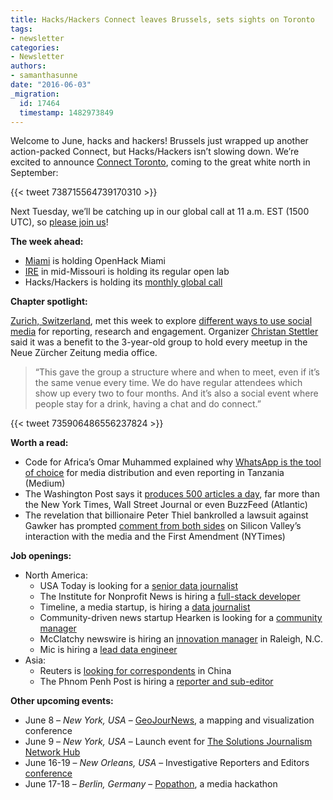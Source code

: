 ```yaml
---
title: Hacks/Hackers Connect leaves Brussels, sets sights on Toronto
tags:
- newsletter
categories:
- Newsletter
authors:
- samanthasunne
date: "2016-06-03"
_migration:
  id: 17464
  timestamp: 1482973849
---
```


Welcome to June, hacks and hackers! Brussels just wrapped up another action-packed Connect, but Hacks/Hackers isn&#8217;t slowing down. We&#8217;re excited to announce [Connect Toronto][1], coming to the great white north in September:

{{< tweet 738715564739170310 >}}

Next Tuesday, we&#8217;ll be catching up in our global call at 11 a.m. EST (1500 UTC), so [please join us][2]!

**The week ahead:**

  * [Miami][3] is holding OpenHack Miami
  * [IRE][4] in mid-Missouri is holding its regular open lab
  * Hacks/Hackers is holding its [monthly global call][2]

**Chapter spotlight:**

[Zurich, Switzerland][5], met this week to explore [different ways to use social media][6] for reporting, research and engagement. Organizer [Christan Stettler][7] said it was a benefit to the 3-year-old group to hold every meetup in the Neue Zürcher Zeitung media office.

> &#8220;This gave the group a structure where and when to meet, even if it&#8217;s the same venue every time. We do have regular attendees which show up every two to four months. And it&#8217;s also a social event where people stay for a drink, having a chat and do connect.&#8221;

{{< tweet 735906486556237824 >}}

**Worth a read:**

  * Code for Africa&#8217;s Omar Muhammed explained why [WhatsApp is the tool of choice][8] for media distribution and even reporting in Tanzania (Medium)
  * The Washington Post says it [produces 500 articles a day][9], far more than the New York Times, Wall Street Journal or even BuzzFeed (Atlantic)
  * The revelation that billionaire Peter Thiel bankrolled a lawsuit against Gawker has prompted [comment from both sides][10] on Silicon Valley&#8217;s interaction with the media and the First Amendment (NYTimes)

**Job openings:**

  * North America: 
      * USA Today is looking for a [senior data journalist][11]
      * The Institute for Nonprofit News is hiring a [full-stack developer][12]
      * Timeline, a media startup, is hiring a [data journalist][13]
      * Community-driven news startup Hearken is looking for a [community manager][14]
      * McClatchy newswire is hiring an [innovation manager][15] in Raleigh, N.C.
      * Mic is hiring a [lead data engineer][16]
  * Asia: 
      * Reuters is [looking for correspondents][17] in China
      * The Phnom Penh Post is hiring a [reporter and sub-editor][18]

**Other upcoming events:**

  * June 8 &#8211; _New York, USA_ &#8211; [GeoJourNews][19], a mapping and visualization conference
  * June 9 &#8211; _New York, USA_ &#8211; Launch event for [The Solutions Journalism Network Hub][20]
  * June 16-19 &#8211; _New Orleans, USA_ &#8211; Investigative Reporters and Editors [conference][21]
  * June 17-18 &#8211; _Berlin, Germany_ &#8211; [Popathon][22], a media hackathon

 [1]: https://docs.google.com/document/d/1aw0iwkHNDkyDbvgc9dWVAf9f-B9yxrcnFAvI-PQSp8Y/pub
 [2]: https://calendar.google.com/calendar/render?pli=1#eventpage_6%7Ceid-aHQzMHY1dW5kMzR1cDc2ZTBtaW5lNzNrYmdfMjAxNjA2MDdUMTUwMDAwWiBiMWJmNWVnYzdyM2Nub3FnZWtvNTkzMjhwc0Bn-0-0-
 [3]: http://www.meetup.com/Hacks-Hackers-Miami/
 [4]: http://www.meetup.com/hackshackersIRE/
 [5]: http://www.meetup.com/Hacks-Hackers-Zurich/
 [6]: http://www.meetup.com/Hacks-Hackers-Zurich/events/231271071/
 [7]: https://twitter.com/stettlerch
 [8]: https://medium.com/code-for-africa/how-tanzanian-journalists-use-whatsapp-to-report-the-news-224a44a5814a#.7b2cewyak
 [9]: http://www.theatlantic.com/technology/archive/2016/05/how-many-stories-do-newspapers-publish-per-day/483845/
 [10]: http://www.nytimes.com/2016/05/26/business/dealbook/peter-thiel-tech-billionaire-reveals-secret-war-with-gawker.html
 [11]: https://career4.successfactors.com/sfcareer/jobreqcareer?jobId=90362&company=Gannett&username=
 [12]: https://inn.org/about/jobs/senior-full-stack-developer-wordpress-focus/
 [13]: https://medium.com/@Timeline_Now/were-hiring-a-data-journalist-b589da675f36#.amxbk2hvf
 [14]: http://www.wearehearken.com/careers
 [15]: http://www.jobs.net/jobs/mcclatchy-widget/en-us/job/United-States/Innovation-Manager/J8G5XG74801VSD5C4DS/
 [16]: https://boards.greenhouse.io/mic/jobs/188142#.V1CPqZN97Vp
 [17]: http://ijnet.org/en/opportunities/thomson-reuters-seeks-correspondents-china
 [18]: https://www.journalismjobs.com/job-listings/1477496
 [19]: https://nvite.com/GeoJourNews2016/fb60
 [20]: http://solutionsjournalism.org/?utm_medium=email&utm_source=sm&utm_campaign=launch
 [21]: http://ire.org/conferences/ire-2016
 [22]: http://popathon.org/berlin/
